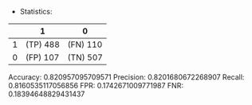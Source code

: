 * Statistics: 

|          |    1     |    0     |
|----------|----------|----------|
|    1     | (TP) 488 | (FN) 110 |
|    0     | (FP) 107 | (TN) 507 |
Accuracy: 0.820957095709571
Precision: 0.8201680672268907
Recall: 0.8160535117056856
FPR: 0.1742671009771987
FNR: 0.18394648829431437